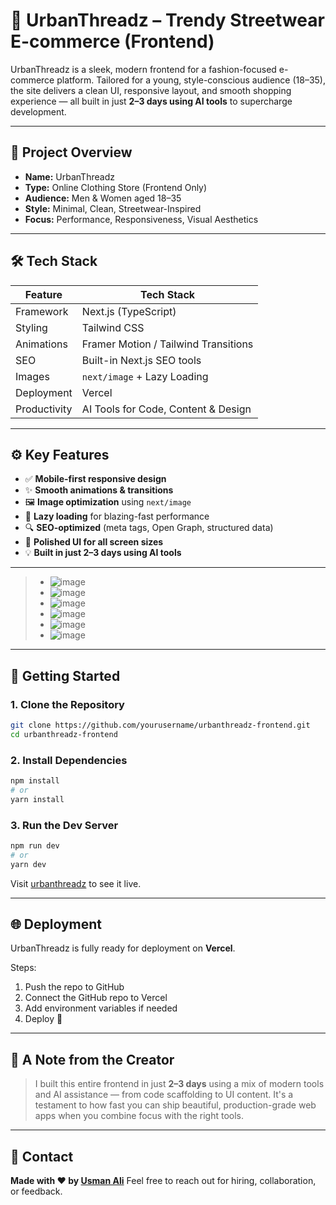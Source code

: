 # 🧢 UrbanThreadz – Trendy Streetwear E-commerce (Frontend)

UrbanThreadz is a sleek, modern frontend for a fashion-focused e-commerce platform. Tailored for a young, style-conscious audience (18–35), the site delivers a clean UI, responsive layout, and smooth shopping experience — all built in just **2–3 days using AI tools** to supercharge development.

---

## 🎯 Project Overview

- **Name:** UrbanThreadz  
- **Type:** Online Clothing Store (Frontend Only)  
- **Audience:** Men & Women aged 18–35  
- **Style:** Minimal, Clean, Streetwear-Inspired  
- **Focus:** Performance, Responsiveness, Visual Aesthetics  

---

## 🛠️ Tech Stack

| Feature       | Tech Stack                          |
|---------------|-------------------------------------|
| Framework     | Next.js (TypeScript)                |
| Styling       | Tailwind CSS                        |
| Animations    | Framer Motion / Tailwind Transitions|
| SEO           | Built-in Next.js SEO tools          |
| Images        | `next/image` + Lazy Loading         |
| Deployment    | Vercel                              |
| Productivity  | AI Tools for Code, Content & Design |

---

## ⚙️ Key Features

- ✅ **Mobile-first responsive design**
- ✨ **Smooth animations & transitions**
- 🖼️ **Image optimization** using `next/image`
- 🚀 **Lazy loading** for blazing-fast performance
- 🔍 **SEO-optimized** (meta tags, Open Graph, structured data)
- 📱 **Polished UI for all screen sizes**
- 💡 **Built in just 2–3 days using AI tools**

---
> - ![image](https://github.com/user-attachments/assets/68753e4b-4a8d-4bfd-9ef5-4c2fedd41858)
> - ![image](https://github.com/user-attachments/assets/91e07cf8-108b-47d4-87dc-16774990824a)
> - ![image](https://github.com/user-attachments/assets/73c51276-4d11-4914-bb41-039b1c4d3237)
> - ![image](https://github.com/user-attachments/assets/2bfed29d-f0d3-4204-bcb3-2e3b6a98240c)
> - ![image](https://github.com/user-attachments/assets/18cdfa5f-2f09-4422-984d-4e00dfa495af)
> - ![image](https://github.com/user-attachments/assets/c602a60b-9e92-4f8f-a28b-1d86fd18563e)
---

## 🚀 Getting Started

### 1. Clone the Repository

```bash
git clone https://github.com/yourusername/urbanthreadz-frontend.git
cd urbanthreadz-frontend
````

### 2. Install Dependencies

```bash
npm install
# or
yarn install
```

### 3. Run the Dev Server

```bash
npm run dev
# or
yarn dev
```

Visit [urbanthreadz](https://urbanthreadz.vercel.app) to see it live.

---

## 🌐 Deployment

UrbanThreadz is fully ready for deployment on **Vercel**.

Steps:

1. Push the repo to GitHub
2. Connect the GitHub repo to Vercel
3. Add environment variables if needed
4. Deploy 🚀

---

## 🙌 A Note from the Creator

> I built this entire frontend in just **2–3 days** using a mix of modern tools and AI assistance — from code scaffolding to UI content.
> It's a testament to how fast you can ship beautiful, production-grade web apps when you combine focus with the right tools.

---

## 📩 Contact

**Made with ❤️ by [Usman Ali](https://github.com/0xDevUsman)**
Feel free to reach out for hiring, collaboration, or feedback.
